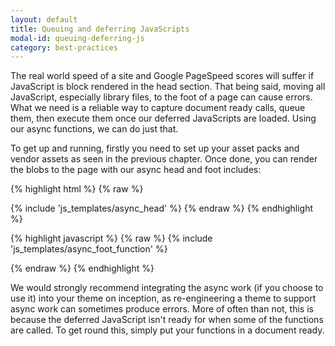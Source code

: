 ```yaml
---
layout: default
title: Queuing and deferring JavaScripts
modal-id: queuing-deferring-js
category: best-practices
---
```

The real world speed of a site and Google PageSpeed scores will suffer if JavaScript is block rendered in the head section. That being said, moving all JavaScript, especially library files, to the foot of a page can cause errors. What we need is a reliable way to capture document ready calls, queue them, then execute them once our deferred JavaScripts are loaded. Using our async functions, we can do just that.

To get up and running, firstly you need to set up your asset packs and vendor assets as seen in the previous chapter. Once done, you can render the blobs to the page with our async head and foot includes:

{% highlight html %}
{% raw %}
<head>
 <link href="/vendor_assets/blob.css" rel="stylesheet" type="text/css" />
 {% include 'js_templates/async_head' %}
</head>
{% endraw %}
{% endhighlight %}

{% highlight javascript %}
{% raw %}
   {% include 'js_templates/async_foot_function' %} 
  <script src='/vendor_assets/blob.js' type='text/javascript' async onload="async_foot();" ></script>
 </body>
</html>
{% endraw %}
{% endhighlight %}

We would strongly recommend integrating the async work (if you choose to use it) into your theme on inception, as re-engineering a theme to support async work can sometimes produce errors. More of often than not, this is because the deferred JavaScript isn't ready for when some of the functions are called. To get round this, simply put your functions in a document ready. 